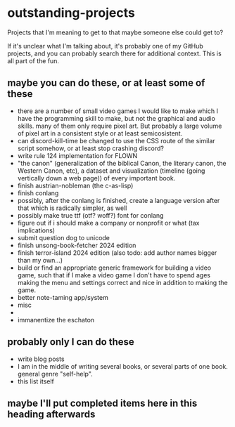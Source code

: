 # outstanding-projects
Projects that I'm meaning to get to that maybe someone else could get to?

If it's unclear what I'm talking about, it's probably one of my GitHub projects, and you can probably search there for additional context. This is all part of the fun.

## maybe you can do these, or at least some of these
- there are a number of small video games I would like to make which I have the programming skill to make, but not the graphical and audio skills. many of them only require pixel art. But probably a large volume of pixel art in a consistent style or at least semicosistent.
- can discord-kill-time be changed to use the CSS route of the similar script somehow, or at least stop crashing discord?
- write rule 124 implementation for FLOWN
- "the canon" (generalization of the biblical Canon, the literary canon, the Western Canon, etc), a dataset and visualization (timeline (going vertically down a web page)) of every important book.
- finish austrian-nobleman (the c-as-lisp)
- finish conlang
- possibly, after the conlang is finished, create a language version after that which is radically simpler, as well
- possibly make true ttf (otf? woff?) font for conlang
- figure out if i should make a company or nonprofit or what (tax implications)
- submit question dog to unicode
- finish unsong-book-fetcher 2024 edition
- finish terror-island 2024 edition (also todo: add author names bigger than my own...)
- build or find an appropriate generic framework for building a video game, such that if I make a video game I don't have to spend ages making the menu and settings correct and nice in addition to making the game.
- better note-taming app/system
- misc
- 
- immanentize the eschaton
## probably only I can do these
- write blog posts
- I am in the middle of writing several books, or several parts of one book. general genre "self-help".
- this list itself

## maybe I'll put completed items here in this heading afterwards 
